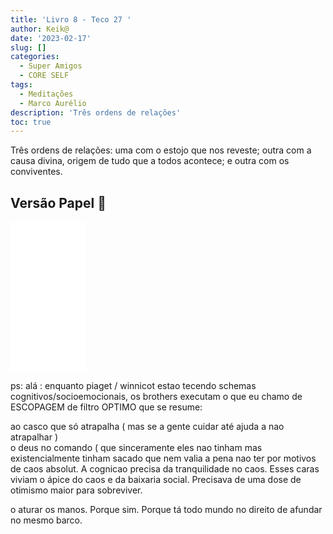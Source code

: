 ```yaml
---
title: 'Livro 8 - Teco 27 '
author: Keik@
date: '2023-02-17'
slug: []
categories:
  - Super Amigos
  - CORE SELF
tags:
  - Meditações
  - Marco Aurélio
description: 'Três ordens de relações'
toc: true
---
```


Três ordens de relações: uma com o estojo que nos reveste; outra com a causa divina, origem de tudo que a todos acontece; e outra com os conviventes.

## Versão Papel :book:
<iframe style="width:120px;height:240px;" marginwidth="0" marginheight="0" scrolling="no" frameborder="0" src="//ws-na.amazon-adsystem.com/widgets/q?ServiceVersion=20070822&OneJS=1&Operation=GetAdHtml&MarketPlace=BR&source=ss&ref=as_ss_li_til&ad_type=product_link&tracking_id=mundodekeika-20&language=pt_BR&marketplace=amazon&region=BR&placement=B092FVY4BB&asins=B092FVY4BB&linkId=37c5ec14221f61f811029aa88b520891&show_border=true&link_opens_in_new_window=true"></iframe>


ps: alá : enquanto piaget / winnicot estao tecendo schemas cognitivos/socioemocionais, os brothers executam o que eu chamo de ESCOPAGEM de filtro OPTIMO que se resume:

ao casco que só atrapalha ( mas se a gente cuidar até ajuda a nao atrapalhar )  
o deus no comando ( que sinceramente eles nao tinham mas existencialmente tinham sacado que nem valia a pena nao ter por motivos de caos absolut. A cognicao precisa da tranquilidade no caos. Esses caras viviam o ápice do caos e da baixaria social. Precisava de uma dose de otimismo maior para sobreviver.

o aturar os manos. Porque sim. Porque tá todo mundo no direito de afundar no mesmo barco.

